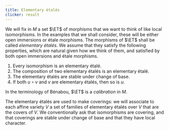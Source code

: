 ```yaml
---
title: Elementary étalés
clicker: result
---
```


We will fix in $M$ a set $\ET$ of morphisms that we want to think of like local isomorphisms. In the examples that we shall consider, these will be either open immersions or étale morphisms. The morphisms of $\ET$ shall be called *elementary étalés*. We assume that they satisfy the following properties, which are natural given how we think of them, and satisfied by both open immersions and étale morphisms.

1. Every isomorphism is an elementary étalé.
2. The composition of two elementary étalés is an elementary étalé.
3. The elementary étalés are stable under change of base.
4. If both $u\circ v$ and $v$ are elementary étalés, then so is $u$.

In the terminology of Bénabou, $\ET$ is a *calibration* in $M$.

The elementary étalés are used to make coverings: we will associate to each affine variety $V$ a set of families of elementary étalés over $V$ that are the covers of $V$. We conventionally ask that isomorphisms are covering, and that coverings are stable under change of base and that they have local character.
